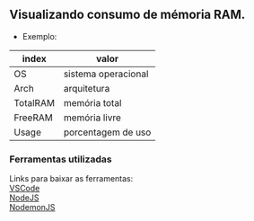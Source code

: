 ## Visualizando consumo de mémoria RAM.

* Exemplo:

index   | valor
--------- | ------
OS | sistema operacional
Arch | arquitetura
TotalRAM | memória total
FreeRAM | memória livre
Usage | porcentagem de uso

### Ferramentas utilizadas

Links para baixar as ferramentas:</br>
[VSCode](https://code.visualstudio.com/)</br>
[NodeJS](https://nodejs.org/en/)</br>
[NodemonJS](https://www.npmjs.com/package/nodemon)</br>
